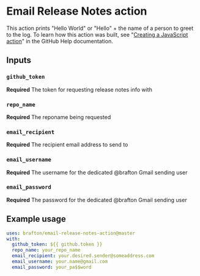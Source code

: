 # Email Release Notes action

This action prints "Hello World" or "Hello" + the name of a person to greet to the log. To learn how this action was built, see "[Creating a JavaScript action](https://help.github.com/en/articles/creating-a-javascript-action)" in the GitHub Help documentation.

## Inputs

### `github_token`

**Required** The token for requesting release notes info with

### `repo_name`

**Required** The reponame being requested

### `email_recipient`

**Required** The recipient email address to send to

### `email_username`

**Required** The username for the dedicated @brafton Gmail sending user

### `email_password`

**Required** The password for the dedicated @brafton Gmail sending user


## Example usage

```yaml
uses: brafton/email-release-notes-action@master
with:
  github_token: ${{ github.token }}
  repo_name: your_repo_name
  email_recipient: your.desired.sender@someaddress.com
  email_username: your.name@gmail.com
  email_password: your_pa$$word
```
